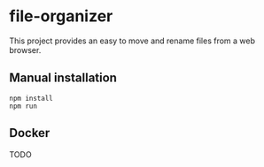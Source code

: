 # file-organizer

This project provides an easy to move and rename files from a web browser.

## Manual installation

```
npm install
npm run
```

## Docker

TODO
